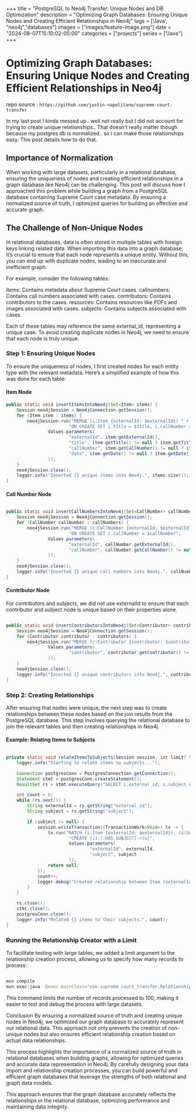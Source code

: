 +++
title =  "PostgreSQL to Neo4j Transfer: Unique Nodes and DB Optimization"
description = "Optimizing Graph Databases: Ensuring Unique Nodes and Creating Efficient Relationships in Neo4j"
tags = ['Java', "neo4j","databases"]
images = ["images/feature-image.png"]
date = "2024-08-07T15:10:02-05:00"
categories = ["projects"]
series = ["Java"]
+++


# Optimizing Graph Databases: Ensuring Unique Nodes and Creating Efficient Relationships in Neo4j

repo source : ```https://github.com/justin-napolitano/supreme-court-transfer```

In my last post I kinda messed up.. well not really but I did not account for trying to create unique relationships.. That doesn't really matter though because my postgres db is normalized.. so i can make those relationships easy.  This post details how to do that. 

## Importance of Normalization

When working with large datasets, particularly in a relational database, ensuring the uniqueness of nodes and creating efficient relationships in a graph database like Neo4j can be challenging. This post will discuss how I approached this problem while building a graph from a PostgreSQL database containing Supreme Court case metadata. By ensuring a normalized source of truth, I optimized queries for building an effective and accurate graph.

## The Challenge of Non-Unique Nodes

In relational databases, data is often stored in multiple tables with foreign keys linking related data. When importing this data into a graph database, it’s crucial to ensure that each node represents a unique entity. Without this, you can end up with duplicate nodes, leading to an inaccurate and inefficient graph.

For example, consider the following tables:

items: Contains metadata about Supreme Court cases.
callnumbers: Contains call numbers associated with cases.
contributors: Contains contributors to the cases.
resources: Contains resources like PDFs and images associated with cases.
subjects: Contains subjects associated with cases.

Each of these tables may reference the same external_id, representing a unique case. To avoid creating duplicate nodes in Neo4j, we need to ensure that each node is truly unique.

### Step 1: Ensuring Unique Nodes

To ensure the uniqueness of nodes, I first created nodes for each entity type with the relevant metadata. Here’s a simplified example of how this was done for each table:

#### Item Node

```java
public static void insertItemsIntoNeo4j(Set<Item> items) {
    Session neo4jSession = Neo4jConnection.getSession();
    for (Item item : items) {
        neo4jSession.run("MERGE (i:Item {externalId: $externalId}) " +
                        "ON CREATE SET i.title = $title, i.callNumber = $callNumber, i.date = $date",
                Values.parameters(
                        "externalId", item.getExternalId(),
                        "title", item.getTitle() != null ? item.getTitle() : "",
                        "callNumber", item.getCallNumber() != null ? item.getCallNumber() : "",
                        "date", item.getDate() != null ? item.getDate() : ""
                ));
    }
    neo4jSession.close();
    logger.info("Inserted {} unique items into Neo4j.", items.size());
}
```

#### Call Number Node

```java

public static void insertCallNumbersIntoNeo4j(Set<CallNumber> callNumbers) {
    Session neo4jSession = Neo4jConnection.getSession();
    for (CallNumber callNumber : callNumbers) {
        neo4jSession.run("MERGE (c:CallNumber {externalId: $externalId}) " +
                        "ON CREATE SET c.callNumber = $callNumber",
                Values.parameters(
                        "externalId", callNumber.getExternalId(),
                        "callNumber", callNumber.getCallNumber() != null ? callNumber.getCallNumber() : ""
                ));
    }
    neo4jSession.close();
    logger.info("Inserted {} unique call numbers into Neo4j.", callNumbers.size());
}

```

#### Contributor Node

For contributors and subjects, we did not use externalId to ensure that each contributor and subject node is unique based on their properties alone.

```java

public static void insertContributorsIntoNeo4j(Set<Contributor> contributors) {
    Session neo4jSession = Neo4jConnection.getSession();
    for (Contributor contributor : contributors) {
        neo4jSession.run("MERGE (c:Contributor {contributor: $contributor})",
                Values.parameters(
                        "contributor", contributor.getContributor() != null ? contributor.getContributor() : ""
                ));
    }
    neo4jSession.close();
    logger.info("Inserted {} unique contributors into Neo4j.", contributors.size());
}

```
### Step 2: Creating Relationships

After ensuring that nodes were unique, the next step was to create relationships between these nodes based on the join results from the PostgreSQL database. This step involves querying the relational database to join the relevant tables and then creating relationships in Neo4j.

#### Example: Relating Items to Subjects

```java

private static void relateItemsToSubjects(Session session, int limit) throws Exception {
    logger.info("Starting to relate items to subjects...");

    Connection postgresConn = PostgresConnection.getConnection();
    Statement stmt = postgresConn.createStatement();
    ResultSet rs = stmt.executeQuery("SELECT i.external_id, s.subject FROM items i LEFT JOIN subjects s ON i.external_id = s.external_id LIMIT " + limit);

    int count = 0;
    while (rs.next()) {
        String externalId = rs.getString("external_id");
        String subject = rs.getString("subject");

        if (subject != null) {
            session.writeTransaction((TransactionWork<Void>) tx -> {
                tx.run("MATCH (i:Item {externalId: $externalId}), (s:Subject {subject: $subject}) " +
                        "CREATE (i)-[:HAS_SUBJECT]->(s)",
                        Values.parameters(
                                "externalId", externalId,
                                "subject", subject
                        ));
                return null;
            });
            count++;
            logger.debug("Created relationship between Item (externalId: {}) and Subject (subject: {}).", externalId, subject);
        }
    }

    rs.close();
    stmt.close();
    postgresConn.close();
    logger.info("Related {} items to their subjects.", count);
}
```

### Running the Relationship Creator with a Limit

To facilitate testing with large tables, we added a limit argument to the relationship creation process, allowing us to specify how many records to process:

```sh

mvn compile
mvn exec:java -Dexec.mainClass="com.supreme_court_transfer.RelationshipCreator" -Dexec.args="100"

```

This command limits the number of records processed to 100, making it easier to test and debug the process with large datasets.

Conclusion
By ensuring a normalized source of truth and creating unique nodes in Neo4j, we optimized our graph database to accurately represent our relational data. This approach not only prevents the creation of non-unique nodes but also ensures efficient relationship creation based on actual data relationships.

This process highlights the importance of a normalized source of truth in relational databases when building graphs, allowing for optimized queries and accurate data representation in Neo4j. By carefully designing your data import and relationship creation processes, you can build powerful and efficient graph databases that leverage the strengths of both relational and graph data models.

This approach ensures that the graph database accurately reflects the relationships in the relational database, optimizing performance and maintaining data integrity.